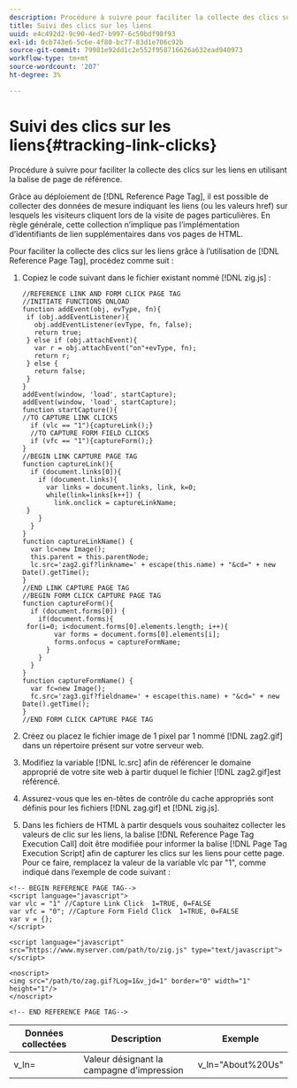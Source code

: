 ```yaml
---
description: Procédure à suivre pour faciliter la collecte des clics sur les liens en utilisant la balise de page de référence.
title: Suivi des clics sur les liens
uuid: e4c492d2-9c90-4ed7-b997-6c50bdf98f93
exl-id: 0cb743e6-5c6e-4f80-bc77-83d1e706c92b
source-git-commit: 79981e92dd1c2e552f958716626a632ead940973
workflow-type: tm+mt
source-wordcount: '207'
ht-degree: 3%

---
```


# Suivi des clics sur les liens{#tracking-link-clicks}

Procédure à suivre pour faciliter la collecte des clics sur les liens en utilisant la balise de page de référence.

Grâce au déploiement de [!DNL Reference Page Tag], il est possible de collecter des données de mesure indiquant les liens (ou les valeurs href) sur lesquels les visiteurs cliquent lors de la visite de pages particulières. En règle générale, cette collection n’implique pas l’implémentation d’identifiants de lien supplémentaires dans vos pages de HTML.

Pour faciliter la collecte des clics sur les liens grâce à l’utilisation de [!DNL Reference Page Tag], procédez comme suit :

1. Copiez le code suivant dans le fichier existant nommé [!DNL zig.js] :

   ```
   //REFERENCE LINK AND FORM CLICK PAGE TAG
   //INITIATE FUNCTIONS ONLOAD
   function addEvent(obj, evType, fn){
    if (obj.addEventListener){
      obj.addEventListener(evType, fn, false);
      return true;
    } else if (obj.attachEvent){
      var r = obj.attachEvent("on"+evType, fn);
      return r;
    } else {
      return false;
    }
   }
   addEvent(window, 'load', startCapture);
   addEvent(window, 'load', startCapture);
   function startCapture(){
   //TO CAPTURE LINK CLICKS
     if (vlc == "1"){captureLink();}
     //TO CAPTURE FORM FIELD CLICKS
     if (vfc == "1"){captureForm();}
   }
   //BEGIN LINK CAPTURE PAGE TAG
   function captureLink(){
     if (document.links[0]){
       if (document.links){
         var links = document.links, link, k=0;
         while(link=links[k++]) {
           link.onclick = captureLinkName;
    }
       }
     }
   }
   function captureLinkName() {
     var lc=new Image();
     this.parent = this.parentNode;
     lc.src='zag2.gif?linkname=' + escape(this.name) + "&cd=" + new Date().getTime();
   }
   //END LINK CAPTURE PAGE TAG
   //BEGIN FORM CLICK CAPTURE PAGE TAG
   function captureForm(){
     if (document.forms[0]) {
       if(document.forms){
    for(i=0; i<document.forms[0].elements.length; i++){
           var forms = document.forms[0].elements[i];
           forms.onfocus = captureFormName;
         }
       }
     }
   }
   function captureFormName() {
     var fc=new Image();
     fc.src='zag3.gif?fieldname=' + escape(this.name) + "&cd=" + new Date().getTime();
   }
   //END FORM CLICK CAPTURE PAGE TAG
   ```

1. Créez ou placez le fichier image de 1 pixel par 1 nommé [!DNL zag2.gif] dans un répertoire présent sur votre serveur web.
1. Modifiez la variable [!DNL lc.src] afin de référencer le domaine approprié de votre site web à partir duquel le fichier [!DNL zag2.gif]est référencé.

1. Assurez-vous que les en-têtes de contrôle du cache appropriés sont définis pour les fichiers [!DNL zag.gif] et [!DNL zig.js].

1. Dans les fichiers de HTML à partir desquels vous souhaitez collecter les valeurs de clic sur les liens, la balise [!DNL Reference Page Tag Execution Call] doit être modifiée pour informer la balise [!DNL Page Tag Execution Script] afin de capturer les clics sur les liens pour cette page. Pour ce faire, remplacez la valeur de la variable vlc par &quot;1&quot;, comme indiqué dans l’exemple de code suivant :

```
<!-- BEGIN REFERENCE PAGE TAG-->
<script language="javascript">
var vlc = "1" //Capture Link Click  1=TRUE, 0=FALSE
var vfc = "0"; //Capture Form Field Click  1=TRUE, 0=FALSE
var v = {};
</script>

<script language="javascript" src=”https://www.myserver.com/path/to/zig.js" type="text/javascript"></script>

<noscript>
<img src="/path/to/zag.gif?Log=1&v_jd=1" border="0" width="1" height="1"/>
</noscript>

<!-- END REFERENCE PAGE TAG-->
```

| Données collectées | Description | Exemple |
|---|---|---|
| v_ln= | Valeur désignant la campagne d’impression | v_ln=&quot;About%20Us&quot; |
